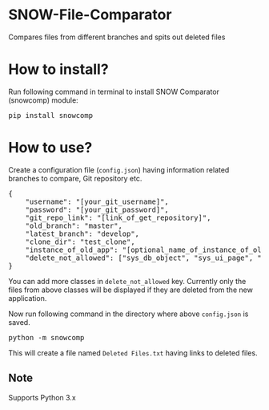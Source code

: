 # SNOW-File-Comparator
Compares files from different branches and spits out deleted files

# How to install?
Run following command in terminal to install SNOW Comparator (snowcomp) module:

<pre>pip install snowcomp</pre>

# How to use?
Create a configuration file (`config.json`) having information related branches to compare, Git repository etc.

<pre>{
    "username": "[your_git_username]",
    "password": "[your_git_password]",
    "git_repo_link": "[link_of_get_repository]",
    "old_branch": "master",
    "latest_branch": "develop",
    "clone_dir": "test_clone",
    "instance_of_old_app": "[optional_name_of_instance_of_old_app_like_venXXXXX]",
    "delete_not_allowed": ["sys_db_object", "sys_ui_page", "sysauto_script", "sys_script", "sys_script_include", "sys_ui_action", "sysevent_register" , "sysevent_script_action", "sys_script_client", "sys_user_role", "sys_security_acl", "ecc_agent_script_include"]
}</pre>

You can add more classes in `delete_not_allowed` key. Currently only the files from above classes will be displayed if they are deleted from the new application.

Now run following command in the directory where above `config.json` is saved.

<pre>python -m snowcomp</pre>

This will create a file named `Deleted Files.txt` having links to deleted files.

## Note
Supports Python 3.x
